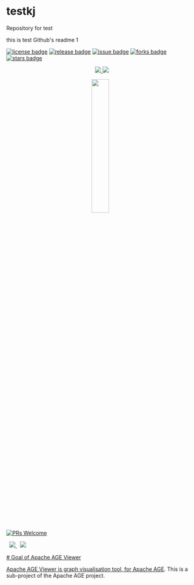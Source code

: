 # testkj
Repository for test

this is test Github's readme 1

[![license badge](https://img.shields.io/github/license/apache/age)](https://github.com/apache/age/blob/master/LICENSE)
[![release badge](https://img.shields.io/github/v/release/apache/age)](https://github.com/apache/age/releases)
[![issue badge](https://img.shields.io/github/issues/apache/age)](https://github.com/apache/age/issues)
[![forks badge](https://img.shields.io/github/forks/apache/age)](https://github.com/apache/age/network/members)
[![stars badge](https://img.shields.io/github/stars/apache/age)](https://github.com/apache/age/stargazers)
<p align="center">                                                                                                    
  <a href="https://github.com/apache/age/blob/master/LICENSE">
    <img src="https://img.shields.io/github/license/apache/age-viewer"/>
  </a>
 
  <a href="https://github.com/apache/age/stargazers">
    <img src="https://img.shields.io/github/stars/apache/age-viewer"/>
  </a>  
  
  </p>
  
<p align="center">
     <img src="https://age.apache.org/age-manual/master/_static/logo.png" width="30%" height="30%">
    &nbsp;
</P>


</p>
  
[![PRs Welcome](https://img.shields.io/badge/PRs-welcome-brightgreen.svg?style=flat-square)](http://makeapullrequest.com)

  &nbsp;
  <a href="https://github.com/apache/age/blob/master/LICENSE">
    <img src="https://img.shields.io/github/license/apache/age-viewer"/>
  </a>
   &nbsp;
  <a href="https://github.com/apache/age/stargazers">
    <img src="https://img.shields.io/github/stars/apache/age-viewer"/>
</p>
# Goal of Apache AGE Viewer

Apache AGE Viewer is graph visualisation tool, for [Apache AGE](https://age.apache.org/#). 
This is a sub-project of the Apache AGE project.

